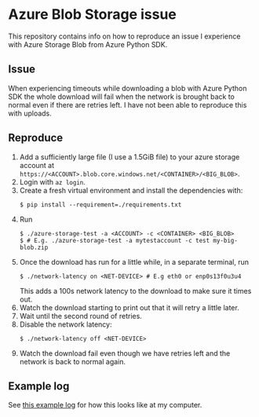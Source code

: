 # Azure Blob Storage issue #

This repository contains info on how to reproduce an issue I experience with
Azure Storage Blob from Azure Python SDK.

## Issue

When experiencing timeouts while downloading a blob with Azure Python SDK the
whole download will fail when the network is brought back to normal even if
there are retries left. I have not been able to reproduce this with uploads.

## Reproduce

1. Add a sufficiently large file (I use a 1.5GiB file) to your azure storage
   account at
   `https://<ACCOUNT>.blob.core.windows.net/<CONTAINER>/<BIG_BLOB>`.
2. Login with `az login`.
3. Create a fresh virtual environment and install the dependencies with:
   ```console
   $ pip install --requirement=./requirements.txt
    ```
4. Run
   ```console
   $ ./azure-storage-test -a <ACCOUNT> -c <CONTAINER> <BIG_BLOB>
   $ # E.g. ./azure-storage-test -a mytestaccount -c test my-big-blob.zip
   ```
5. Once the download has run for a little while, in a separate terminal, run
   ```console
   $ ./network-latency on <NET-DEVICE> # E.g eth0 or enp0s13f0u3u4 
   ```
   This adds a 100s network latency to the download to make sure it times out.
6. Watch the download starting to print out that it will retry a little later.
7. Wait until the second round of retries.
8. Disable the network latency:
   ```console
   $ ./network-latency off <NET-DEVICE>
   ```
9. Watch the download fail even though we have retries left and the network is
   back to normal again.

## Example log

See [this example log](./log) for how this looks like at my computer.
